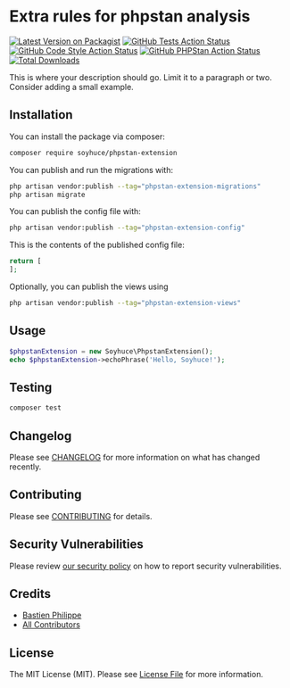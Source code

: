 # Extra rules for phpstan analysis

[![Latest Version on Packagist](https://img.shields.io/packagist/v/soyhuce/phpstan-extension.svg?style=flat-square)](https://packagist.org/packages/soyhuce/phpstan-extension)
[![GitHub Tests Action Status](https://img.shields.io/github/workflow/status/soyhuce/phpstan-extension/run-tests?label=tests)](https://github.com/soyhuce/phpstan-extension/actions?query=workflow%3Arun-tests+branch%3Amain)
[![GitHub Code Style Action Status](https://img.shields.io/github/workflow/status/soyhuce/phpstan-extension/Check%20&%20fix%20styling?label=code%20style)](https://github.com/soyhuce/phpstan-extension/actions?query=workflow%3A"Check+%26+fix+styling"+branch%3Amain)
[![GitHub PHPStan Action Status](https://img.shields.io/github/workflow/status/soyhuce/phpstan-extension/PHPStan?label=phpstan)](https://github.com/soyhuce/phpstan-extension/actions?query=workflow%3APHPStan+branch%3Amain)
[![Total Downloads](https://img.shields.io/packagist/dt/soyhuce/phpstan-extension.svg?style=flat-square)](https://packagist.org/packages/soyhuce/phpstan-extension)

This is where your description should go. Limit it to a paragraph or two. Consider adding a small example.

## Installation

You can install the package via composer:

```bash
composer require soyhuce/phpstan-extension
```

You can publish and run the migrations with:

```bash
php artisan vendor:publish --tag="phpstan-extension-migrations"
php artisan migrate
```

You can publish the config file with:

```bash
php artisan vendor:publish --tag="phpstan-extension-config"
```

This is the contents of the published config file:

```php
return [
];
```

Optionally, you can publish the views using

```bash
php artisan vendor:publish --tag="phpstan-extension-views"
```

## Usage

```php
$phpstanExtension = new Soyhuce\PhpstanExtension();
echo $phpstanExtension->echoPhrase('Hello, Soyhuce!');
```

## Testing

```bash
composer test
```

## Changelog

Please see [CHANGELOG](CHANGELOG.md) for more information on what has changed recently.

## Contributing

Please see [CONTRIBUTING](.github/CONTRIBUTING.md) for details.

## Security Vulnerabilities

Please review [our security policy](../../security/policy) on how to report security vulnerabilities.

## Credits

- [Bastien Philippe](https://github.com/bastien-phi)
- [All Contributors](../../contributors)

## License

The MIT License (MIT). Please see [License File](LICENSE.md) for more information.
